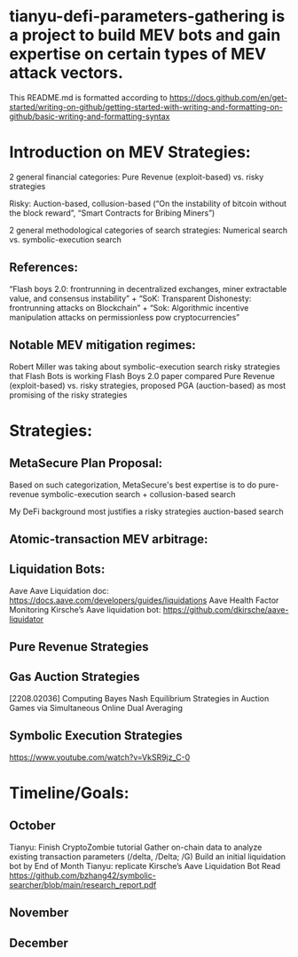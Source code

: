 # tianyu-defi-parameters-gathering is a project to build MEV bots and gain expertise on certain types of MEV attack vectors.

This README.md is formatted according to https://docs.github.com/en/get-started/writing-on-github/getting-started-with-writing-and-formatting-on-github/basic-writing-and-formatting-syntax

# Introduction on MEV Strategies:
2 general financial categories:
Pure Revenue (exploit-based) vs. risky strategies

Risky: Auction-based, collusion-based (“On the instability of bitcoin without the block reward”, “Smart Contracts for Bribing Miners”)

2 general methodological categories of search strategies:
Numerical search vs. symbolic-execution search

## References:
“Flash boys 2.0: frontrunning in decentralized exchanges, miner extractable value, and consensus instability” + “SoK: Transparent Dishonesty: frontrunning attacks on Blockchain” + “Sok: Algorithmic incentive manipulation attacks on permissionless pow cryptocurrencies”

## Notable MEV mitigation regimes:
Robert Miller was taking about symbolic-execution search risky strategies that Flash Bots is working
Flash Boys 2.0 paper compared Pure Revenue (exploit-based) vs. risky strategies, proposed PGA (auction-based) as most promising of the risky strategies

# Strategies:
## MetaSecure Plan Proposal:
Based on such categorization, MetaSecure's best expertise is to do pure-revenue symbolic-execution search + collusion-based search

My DeFi background most justifies a risky strategies auction-based search

## Atomic-transaction MEV arbitrage:

## Liquidation Bots:
Aave
Aave Liquidation doc: https://docs.aave.com/developers/guides/liquidations
Aave Health Factor Monitoring
Kirsche’s Aave liquidation bot: https://github.com/dkirsche/aave-liquidator

## Pure Revenue Strategies

## Gas Auction Strategies
[2208.02036] Computing Bayes Nash Equilibrium Strategies in Auction Games via Simultaneous Online Dual Averaging


## Symbolic Execution Strategies
https://www.youtube.com/watch?v=VkSR9jz_C-0

# Timeline/Goals: 
## October
Tianyu: Finish CryptoZombie tutorial
Gather on-chain data to analyze existing transaction parameters (/delta, /Delta; /G)
Build an initial liquidation bot by End of Month 
Tianyu: replicate Kirsche’s Aave Liquidation Bot
Read https://github.com/bzhang42/symbolic-searcher/blob/main/research_report.pdf


## November


## December
